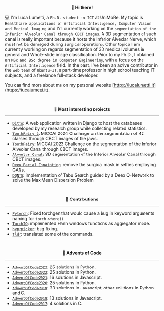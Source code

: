 <p align="center" style="font-weight:bold"> 👋 <b>Hi there!</b> <p>

💻 I'm Luca Lumetti, a `Ph.D. student in ICT` at UniMoRe. My topic is `Healthcare applications of Artificial Intelligence, Computer Vision and Medical Imaging` and I'm currently working on the `segmentation of the Inferior Alveolar Canal through CBCT images`. A 3D segmentation of such canal is really important because it hosts the Inferior Alveolar Nerve, which must not be damaged during surgical operations. Other topics I am currently working on regards segmentation of 3D medical volumes in general and Whole-slide image classification.
Prior to my Ph.D., I obtained an `MSc and BSc degree in Computer Engineering`, with a focus on the `Artificial Intelligence` field.
In the past, I've been an active contributor in the `web team` of `Ubuntu-IT`, a part-time professor in high school teaching IT subjects, and a freelance full-stack developer.
  
You can find more about me on my personal website [https://lucalumetti.it](https://lucalumetti.it).
  
<br />
<p align="center" style="font-weight:bold"> 🔨 <b> Most interesting projects </b> <p>

---
* [`Ditto`](https://ditto.ing.unimore.it): A web application written in Django to host the databases developed by my research group while collecting related statistics.
* [`ToothFairy 2`](https://github.com/AImageLab-zip/ToothFairy/tree/main/ToothFairy2): MICCAI 2024 Challenge on the segmentation of 42 classes through CBCT images of the jaws.
* [`ToothFairy`](https://github.com/AImageLab-zip/ToothFairy/tree/main/ToothFairy): MICCAI 2023 Challenge on the segmentation of the Inferior Alveolar Canal through CBCT images.
* [`Alveolar Canal`](https://github.com/AImageLab-zip/alveolar_canal): 3D segmentation of the Inferior Alveolar Canal through CBCT images.
* [`Deep Facial Inpainting`](https://github.com/LucaLumetti/Deep-Facial-Inpainting): remove the surgical mask in selfies employing GANs.
* [`DQNTS`](https://github.com/LucaLumetti/DQNTS): implementation of Tabu Search guided by a Deep Q-Network to solve the Max Mean Dispersion Problem

<br />
<p align="center" style="font-weight:bold"> 🚀 <b> Contributions </b> <p>

---
* [`Pytorch`](https://github.com/LucaLumetti/pytorch): Fixed torchgen that would cause a bug in keyword arguments naming for `torch.where()`
* [`TorchIO`](https://github.com/LucaLumetti/torchio): implemented Hann windows functions as aggregator mode.
* [`hyprpicker`](https://github.com/LucaLumetti/hyprpicker): bug fixing.
* [`tldr`](https://github.com/LucaLumetti/tldr): translated some of the commands.

<br />
<p align="center" style="font-weight:bold"> 🎅 <b>Advents of Code</b> <p>
  
---
* [`AdventOfCode2023`](https://github.com/LucaLumetti/AdventOfCode2023): 25 solutions in Python.
* [`AdventOfCode2022`](https://github.com/LucaLumetti/AdventOfCode2022): 25 solutions in Python.
* [`AdventOfCode2021`](https://github.com/LucaLumetti/AdventOfCode2021): 16 solutions in Javascript.
* [`AdventOfCode2020`](https://github.com/LucaLumetti/AdventOfCode2020): 25 solutions in Python.
* [`AdventOfCode2019`](https://github.com/LucaLumetti/AdventOfCode2019): 23 solutions in Javascript, other solutions in Python and C.
* [`AdventOfCode2018`](https://github.com/LucaLumetti/AdventOfCode2018): 13 solutions in Javascript.
* [`AdventOfCode2017`](https://github.com/LucaLumetti/AdventOfCode2017): 4 solutions in C.
